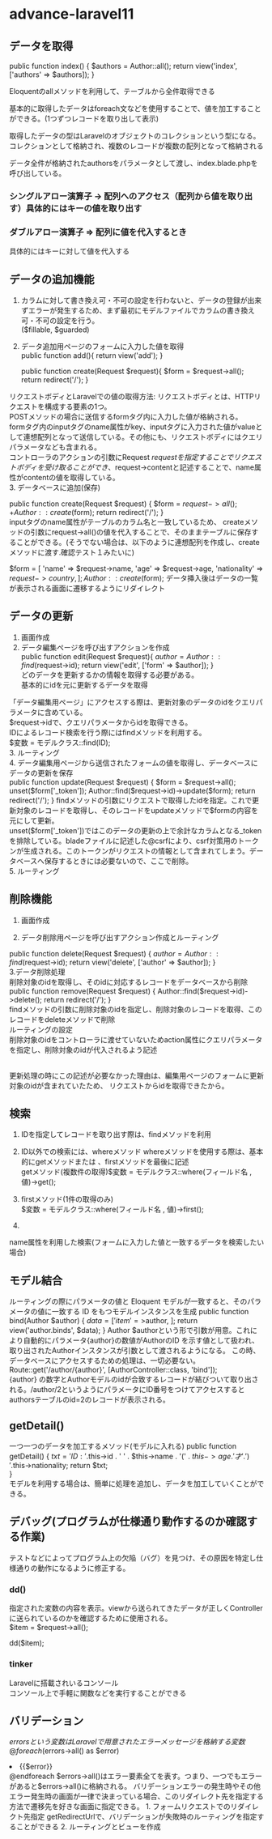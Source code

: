 # advance-laravel11  
## データを取得  
 public function index()
    {
        $authors = Author::all();
        return view('index', ['authors' => $authors]);
    }  

Eloquentのallメソッドを利用して、テーブルから全件取得できる  

基本的に取得したデータはforeach文などを使用することで、値を加工することができる。(1つずつレコードを取り出して表示)  

取得したデータの型はLaravelのオブジェクトのコレクションという型になる。コレクションとして格納され、複数のレコードが複数の配列となって格納される  


データ全件が格納されたauthorsをパラメータとして渡し、index.blade.phpを呼び出している。

### シングルアロー演算子	->	配列へのアクセス（配列から値を取り出す）具体的にはキーの値を取り出す  

### ダブルアロー演算子	=>	配列に値を代入するとき 
具体的にはキーに対して値を代入する  

## データの追加機能  
1. カラムに対して書き換え可・不可の設定を行わないと、データの登録が出来ずエラーが発生するため、まず最初にモデルファイルでカラムの書き換え可・不可の設定を行う。  
($fillable, $guarded)  
2. データ追加用ページのフォームに入力した値を取得  
public function add(){
        return view('add');
    }

    public function create(Request $request){
        $form = $request->all();
        return redirect('/');
    }  
 
リクエストボディとLaravelでの値の取得方法: リクエストボディとは、HTTPリクエストを構成する要素の1つ。  
 POSTメソッドの場合に送信するformタグ内に入力した値が格納される。  
formタグ内のinputタグのname属性がkey、inputタグに入力された値がvalueとして連想配列となって送信している。その他にも、リクエストボディにはクエリパラメータなども含まれる。  
コントローラのアクションの引数にRequest $requestを指定することでリクエストボディを受け取ることができ、$request→contentと記述することで、name属性がcontentの値を取得している。  
3. データベースに追加(保存)  

public function create(Request $request)
  {
    $form = $request->all();
    + Author::create($form);
    return redirect('/');
  }  
  inputタグのname属性がテーブルのカラム名と一致しているため、 createメソッドの引数にrequest->all()の値を代入することで、そのままテーブルに保存することができる。(そうでない場合は、以下のように連想配列を作成し、createメソッドに渡す.確認テスト１みたいに)  

   $form = [
    'name' => $request->name,
    'age' => $request->age,
    'nationality' => $request->country,
];
Author::create($form); 
  データ挿入後はデータの一覧が表示される画面に遷移するようにリダイレクト  
  ## データの更新  
  1. 画面作成  
  2. データ編集ページを呼び出すアクションを作成  
  public function edit(Request $request){
        $author = Author::find($request->id);
        return view('edit', ['form' => $author]);
    }  
    どのデータを更新するかの情報を取得する必要がある。  
    基本的にidを元に更新するデータを取得  

「データ編集用ページ」にアクセスする際は、更新対象のデータのidをクエリパラメータに含めている。  
 $request->idで、クエリパラメータからidを取得できる。  
 IDによるレコード検索を行う際にはfindメソッドを利用する。  
 $変数 = モデルクラス::find(ID);  
 3. ルーティング  
 4. データ編集用ページから送信されたフォームの値を取得し、データベースにデータの更新を保存  
 public function update(Request $request)
    {
        $form = $request->all();
        unset($form['_token']);
        Author::find($request->id)->update($form);
        return redirect('/');
    }  
    findメソッドの引数にリクエストで取得したidを指定。これで更新対象のレコードを取得し、そのレコードをupdateメソッドで$formの内容を元にして更新。  
    unset($form['_token'])ではこのデータの更新の上で余計なカラムとなる_tokenを排除している。bladeファイルに記述した@csrfにより、csrf対策用のトークンが生成される。このトークンがリクエストの情報として含まれてしまう。データベースへ保存するときには必要ないので、ここで削除。  
5. ルーティング  
  
## 削除機能  
1. 画面作成  

2. データ削除用ページを呼び出すアクション作成とルーティング  

public function delete(Request $request)
    {
        $author = Author::find($request->id);
        return view('delete', ['author' => $author]);
    }  
3.データ削除処理  
 削除対象のidを取得し、そのidに対応するレコードをデータベースから削除  
 public function remove(Request $request)
    {
        Author::find($request->id)->delete();
        return redirect('/');
    }  
    findメソッドの引数に削除対象のidを指定し、削除対象のレコードを取得、このレコードをdeleteメソッドで削除  
    ルーティングの設定  
    削除対象のidをコントローラに渡せていないためaction属性にクエリパラメータを指定し、削除対象のidが代入されるよう記述  
    <form action="/delete?id={{$author->id}}" method="POST">  
    更新処理の時にこの記述が必要なかった理由は、編集用ページのフォームに更新対象のidが含まれていたため、
リクエストからidを取得できたから。
## 検索 
 
1. IDを指定してレコードを取り出す際は、findメソッドを利用  
2. ID以外での検索には、whereメソッド  whereメソッドを使用する際は、基本的にgetメソッドまたは 、firstメソッドを最後に記述  
getメソッド(複数件の取得)$変数 = モデルクラス::where(フィールド名 , 値)->get();

3. firstメソッド(1件の取得のみ)  
$変数 = モデルクラス::where(フィールド名 , 値)->first();  
4. 
name属性を利用した検索(フォームに入力した値と一致するデータを検索したい場合) 　　

## モデル結合　　
 ルーティングの際にパラメータの値と Eloquent モデルが一致すると、そのパラメータの値に一致する ID をもつモデルインスタンスを生成
  public function bind(Author $author)
   {
        $data = [
            'item'=>$author,
        ];
        return view('author.binds', $data);
    } 
    Author $authorという形で引数が用意。これにより自動的にパラメータ{author}の数値がAuthorのID を示す値として扱われ、取り出されたAuthorインスタンスが引数として渡されるようになる。 この時、データベースにアクセスするための処理は、一切必要ない。 
Route::get('/author/{author}', [AuthorController::class, 'bind']);  
{author} の数字とAuthorモデルのidが合致するレコードが結びついて取り出される。/author/2というようにパラメータにID番号をつけてアクセスすると authorsテーブルのid=2のレコードが表示される。  
##  getDetail()  
 一つ一つのデータを加工するメソッド(モデルに入れる)
public function getDetail()
  {
    $txt = 'ID:'.$this->id . ' ' . $this->name . '(' . $this->age .  '才'.') '.$this->nationality;
    return $txt;  
  }  
 モデルを利用する場合は、簡単に処理を追加し、データを加工していくことができる。  
## デバッグ(プログラムが仕様通り動作するのか確認する作業)  
テストなどによってプログラム上の欠陥（バグ）を見つけ、その原因を特定し仕様通りの動作になるように修正する。
###   dd()  
指定された変数の内容を表示。viewから送られてきたデータが正しくControllerに送られているのかを確認するために使用される。  
$item = $request→all();

dd($item);  
### tinker  
Laravelに搭載されいるコンソール  
コンソール上で手軽に関数などを実行することができる  
## バリデーション  
 $errorsという変数はLaravelで用意されたエラーメッセージを格納する変数 
@foreach ($errors->all() as $error)
<li>{{$error}}</li>
@endforeach  
$errors->all()はエラー要素全てを表す。つまり、一つでもエラーがあると$errors->all()に格納される。  
バリデーションエラーの発生時やその他エラー発生時の画面が一律で決まっている場合、このリダイレクト先を指定する方法で遷移先を好きな画面に指定できる。  
1. フォームリクエストでのリダイレクト先指定  
getRedirectUrlで、バリデーションが失敗時のルーティングを指定することができる  
2. ルーティングとビューを作成

